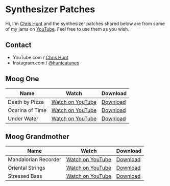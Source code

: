 # Synthesizer Patches

Hi, I'm [Chris Hunt](https://www.youtube.com/c/ChrisHuntTunes) and the
synthesizer patches shared below are from some of my jams on
[YouTube](https://www.youtube.com/c/ChrisHuntTunes). Feel free to use them as
you wish.

## Contact

- YouTube.com / [Chris Hunt](https://www.youtube.com/c/ChrisHuntTunes)
- Instagram.com / [@huntcatunes](https://instagram.com/huntcatunes)

## Moog One

| Name            | Watch                                                          | Download                                                                                                |
| ---             | ---                                                            | ---                                                                                                     |
| Death by Pizza  | [Watch on YouTube](https://youtu.be/dW3gNqny-oM)               | [Download](https://raw.githubusercontent.com/chrishunt/patches/master/moog-one/DEATH%20BY%20PIZZA.m1p)  |
| Ocarina of Time | [Watch on YouTube](https://youtu.be/Q9k3vyJmHGk)               | [Download](https://raw.githubusercontent.com/chrishunt/patches/master/moog-one/OCARINA%20OF%20TIME.m1p) |
| Under Water     | [Watch on YouTube](https://youtu.be/fyY4eO2Dbes)               | [Download](https://raw.githubusercontent.com/chrishunt/patches/master/moog-one/UNDER%20WATER.m1p)       |

## Moog Grandmother

| Name                 | Watch                                            | Download                                                                                                           |
| ---                  | ---                                              | ---                                                                                                                |
| Mandalorian Recorder | [Watch on YouTube](https://youtu.be/6egHCW57OdA) | [Download](https://raw.githubusercontent.com/chrishunt/patches/master/moog-grandmother/Mandalorian%20Recorder.png) |
| Oriental Strings     | [Watch on YouTube](https://youtu.be/MZF7iQ-x4jU) | [Download](https://raw.githubusercontent.com/chrishunt/patches/master/moog-grandmother/Oriental%20Strings.png)     |
| Stressed Bass        | [Watch on YouTube](https://youtu.be/CWRDGpsxkaY) | [Download](https://raw.githubusercontent.com/chrishunt/patches/master/moog-grandmother/Stressed%20Bass.png)        |
